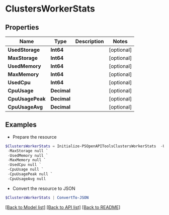 # ClustersWorkerStats
## Properties

Name | Type | Description | Notes
------------ | ------------- | ------------- | -------------
**UsedStorage** | **Int64** |  | [optional] 
**MaxStorage** | **Int64** |  | [optional] 
**UsedMemory** | **Int64** |  | [optional] 
**MaxMemory** | **Int64** |  | [optional] 
**UsedCpu** | **Int64** |  | [optional] 
**CpuUsage** | **Decimal** |  | [optional] 
**CpuUsagePeak** | **Decimal** |  | [optional] 
**CpuUsageAvg** | **Decimal** |  | [optional] 

## Examples

- Prepare the resource
```powershell
$ClustersWorkerStats = Initialize-PSOpenAPIToolsClustersWorkerStats  -UsedStorage null `
 -MaxStorage null `
 -UsedMemory null `
 -MaxMemory null `
 -UsedCpu null `
 -CpuUsage null `
 -CpuUsagePeak null `
 -CpuUsageAvg null
```

- Convert the resource to JSON
```powershell
$ClustersWorkerStats | ConvertTo-JSON
```

[[Back to Model list]](../README.md#documentation-for-models) [[Back to API list]](../README.md#documentation-for-api-endpoints) [[Back to README]](../README.md)

